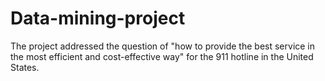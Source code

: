 # Data-mining-project
The project addressed the question of "how to provide the best service in the most efficient and cost-effective way" for the 911 hotline in the United States.

